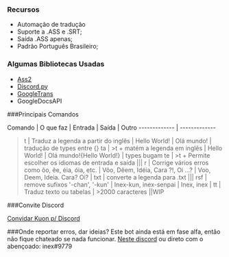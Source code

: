 

### Recursos

- Automação de tradução
- Suporte a .ASS e .SRT;
- Saída .ASS apenas;
- Padrão Português Brasileiro;

### Algumas Bibliotecas Usadas
- [Ass2](https://github.com/ewwink/python-srt2ass)
- [Discord.py](https://github.com/Rapptz/discord.py)
- [GoogleTrans](https://github.com/ssut/py-googletrans)
- GoogleDocsAPI


###Principais Comandos
                    
Comando  |  O que faz | Entrada | Saída | Outro
------------- | -------------
>t  | Traduz a legenda a partir do inglês | Hello World! | Olá mundo! | tradução de types entre {}
>ta | >t + matém a legenda em inglês | Hello World!  | Olá mundo!{Hello World!} | types bugam 
>te | >t + Permite escolher os idiomas de entrada e saída |||
>r | Corrige vários erros como ôo, êe, éia, óia, etc. | Vôo, Dêem, Idéia, Cara ?!, Oi ...? | Voo, Deem, Ideia. Cara? Oi? |
>txt | converte a legenda para .txt |||
>rsf | remove sufixos '-chan', '-kun' | Inex-kun, inex-senpai | Inex, inex |
>tt | Traduz texto ou tabelas | >2000 caracteres ||WIP

###Convite Discord

[Convidar Kuon p/ Discord](https://discord.com/api/oauth2/authorize?client_id=745801652103020544&permissions=0&scope=bot "Kuon")

###Onde reportar erros, dar ideias?
Este bot ainda está em fase alfa, então não fique chateado se nada funcionar.
[Neste discord](https://discord.gg/QepxK7D) ou direto com o abençoado: inex#9779

